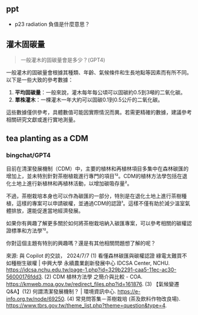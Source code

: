 ## ppt
- p23 radiation 負值是什麼意思？

## 灌木固碳量

> 一般灌木的固碳量會是多少？(GPT4)

一般灌木的固碳量會根據其種類、年齡、氣候條件和生長地點等因素而有所不同。以下是一些大致的參考數據：

1. **平均固碳量**：一般來說，灌木每年每公頃可以固碳約0.5到3噸的二氧化碳。
2. **單株灌木**：一棵灌木一年大約可以固碳0.1到0.5公斤的二氧化碳。

這些數據僅供參考，具體數值可能因實際情況而異。若需更精確的數據，建議參考相關研究文獻或進行實地測量。

## tea planting as a CDM

### bingchat/GPT4

目前在清潔發展機制（CDM）中，主要的植林和再植林項目多集中在森林碳匯的增加上，並未特別針對茶樹植栽進行專門的項目¹²。CDM的植林方法學包括在退化土地上進行新植林和再植林活動，以增加碳吸存量²。

不過，茶樹栽培本身也可以作為碳匯的一部分，特別是在退化土地上進行茶樹種植，這樣的專案可以申請碳權，並通過CDM的認證¹。這樣不僅有助於減少溫室氣體排放，還能促進當地經濟發展。

如果你有興趣了解更多關於如何將茶樹栽培納入碳匯專案，可以參考相關的碳權認證標準和方法學¹²。

你對這個主題有特別的興趣嗎？還是有其他相關問題想了解的呢？

來源: 與 Copilot 的交談， 2024/7/7
(1) 看懂森林碳匯與碳權認證 綠電太難買不如種樹生碳權 | 中興大學 永續農業創新發展中心 IDCSA Center, NCHU. https://idcsa.nchu.edu.tw/page-1.php?id=329b2291-caa5-11ec-ac30-56000176fdd3.
(2) CDM 植林方法學 之簡介與比較 - COA. https://kmweb.moa.gov.tw/redirect_files.php?id=161876.
(3) 【氣候變遷Q&A】(12) 何謂清潔發展機制？ | 環境資訊中心. https://e-info.org.tw/node/69250.
(4) 常見問答集－茶樹栽培 (茶及飲料作物改良場). https://www.tbrs.gov.tw/theme_list.php?theme=question&type=4.



